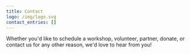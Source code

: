 ```yaml
---
title: Contact
logo: /img/logo.svg
contact_entries: []
---
```

<!--StartFragment-->

Whether you'd like to schedule a workshop, volunteer, partner, donate, or contact us for any other reason, we'd love to hear from you!

<!--EndFragment-->